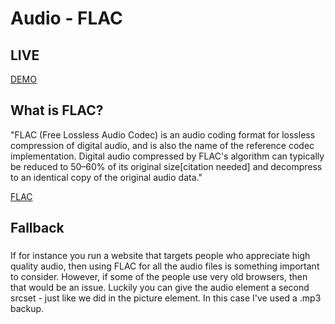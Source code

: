 # Audio - FLAC

## LIVE

[DEMO](https://mimaaa.github.io/BROTECH/Week2/html-feature-2/index.html)

## What is FLAC?

"FLAC (Free Lossless Audio Codec) is an audio coding format for lossless compression of digital audio, and is also the name of the reference codec implementation. Digital audio compressed by FLAC's algorithm can typically be reduced to 50–60% of its original size[citation needed] and decompress to an identical copy of the original audio data."

[FLAC](https://en.wikipedia.org/wiki/FLAC)

## Fallback

### <MP3>

If for instance you run a website that targets people who appreciate high quality audio, then using FLAC for all the audio files is something important to consider. However, if some of the people use very old browsers, then that would be an issue. Luckily you can give the audio element a second srcset - just like we did in the picture element. In this case I've used a .mp3 backup.
